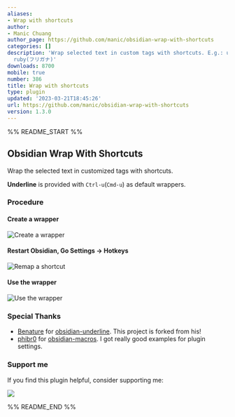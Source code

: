 ```yaml
---
aliases:
- Wrap with shortcuts
author:
- Manic Chuang
author_page: https://github.com/manic/obsidian-wrap-with-shortcuts
categories: []
description: 'Wrap selected text in custom tags with shortcuts. E.g.: underline, sub,
  ruby(フリガナ)'
downloads: 8700
mobile: true
number: 386
title: Wrap with shortcuts
type: plugin
updated: '2023-03-21T18:45:26'
url: https://github.com/manic/obsidian-wrap-with-shortcuts
version: 1.3.0
---
```


%% README_START %%

## Obsidian Wrap With Shortcuts

Wrap the selected text in customized tags with shortcuts.

**Underline** is provided with `Ctrl-u`(`Cmd-u`) as default wrappers.

### Procedure

#### Create a **wrapper** 

![Create a wrapper](https://raw.githubusercontent.com/manic/obsidian-wrap-with-shortcuts/HEAD/WrapWithShortcut-AddWrapper.gif)

#### Restart Obsidian, Go Settings -> Hotkeys

![Remap a shortcut](https://raw.githubusercontent.com/manic/obsidian-wrap-with-shortcuts/HEAD/WrapWithShortcut-MapHotkeys.gif)

#### Use the **wrapper** 

![Use the wrapper](https://raw.githubusercontent.com/manic/obsidian-wrap-with-shortcuts/HEAD/WrapWithShortcut-UseWrapper.gif)

### Special Thanks

- [Benature](https://github.com/Benature) for [obsidian-underline](https://github.com/Benature/obsidian-underline). This project is forked from his!
- [phibr0](https://github.com/phibr0) for [obsidian-macros](https://github.com/phibr0/obsidian-macros). I got really good examples for plugin settings.

### Support me

If you find this plugin helpful, consider supporting me:

<a href="https://www.buymeacoffee.com/manic.chuang"><img src="https://img.buymeacoffee.com/button-api/?text=Buy me a coffee&emoji=&slug=manic.chuang&button_colour=5F7FFF&font_colour=ffffff&font_family=Inter&outline_colour=000000&coffee_colour=FFDD00"></a>


%% README_END %%